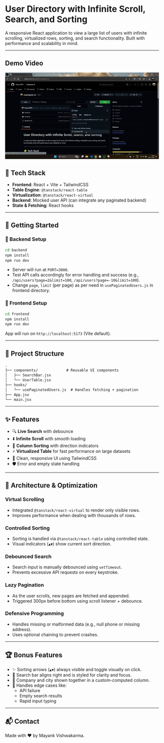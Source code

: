 # User Directory with Infinite Scroll, Search, and Sorting

A responsive React application to view a large list of users with infinite scrolling, virtualized rows, sorting, and search functionality. Built with performance and scalability in mind.

---

## Demo Video

[![Watch Demo](https://github.com/Mayank9001/markopolo-ai/blob/main/frontend/src/assets/thumb.jpg?raw=true)](https://vimeo.com/1081369322)


## 🧩 Tech Stack

- **Frontend**: React + Vite + TailwindCSS
- **Table Engine**: `@tanstack/react-table`
- **Virtualization**: `@tanstack/react-virtual`
- **Backend**: Mocked user API (can integrate any paginated backend)
- **State & Fetching**: React hooks

---

## 🚀 Getting Started

### 🔧 Backend Setup

```bash
cd backend
npm install
npm run dev
```

- Server will run at `PORT=3000`.
- Test API calls accordingly for error handling and success (e.g., `/api/users?page=2&limit=100`, `/api/users?page=-10&limit=100`).
- Change `page`, `limit` (per page) as per need in `usePaginatedUsers.js` in frontend directory.

### 🎨 Frontend Setup

```bash
cd frontend
npm install
npm run dev
```

App will run on `http://localhost:5173` (Vite default).

---

## 📁 Project Structure

```
.
├── components/             # Reusable UI components
│   ├── SearchBar.jsx
│   └── UserTable.jsx
├── hooks/
│   └── usePaginatedUsers.js  # Handles fetching + pagination
├── App.jsx
└── main.jsx
```

---

## ✨ Features

- 🔍 **Live Search** with debounce
- ⬇️ **Infinite Scroll** with smooth loading
- 🧭 **Column Sorting** with direction indicators
- ⚡ **Virtualized Table** for fast performance on large datasets
- 💅 Clean, responsive UI using TailwindCSS
- 🛡️ Error and empty state handling

---

## 🧠 Architecture & Optimization

### Virtual Scrolling

- Integrated `@tanstack/react-virtual` to render only visible rows.
- Improves performance when dealing with thousands of rows.

### Controlled Sorting

- Sorting is handled via `@tanstack/react-table` using controlled state.
- Visual indicators (`▲▼`) show current sort direction.

### Debounced Search

- Search input is manually debounced using `setTimeout`.
- Prevents excessive API requests on every keystroke.

### Lazy Pagination

- As the user scrolls, new pages are fetched and appended.
- Triggered 300px before bottom using scroll listener + debounce.

### Defensive Programming

- Handles missing or malformed data (e.g., null phone or missing address).
- Uses optional chaining to prevent crashes.

---

## 🏆 Bonus Features

- ✨ Sorting arrows (`▲▼`) always visible and toggle visually on click.
- 🎯 Search bar aligns right and is styled for clarity and focus.
- 💼 Company and city shown together in a custom-computed column.
- 🧪 Handles edge cases like:
  - API failure
  - Empty search results
  - Rapid input typing

---

## 📬 Contact

Made with ❤️ by Mayank Vishwakarma.
